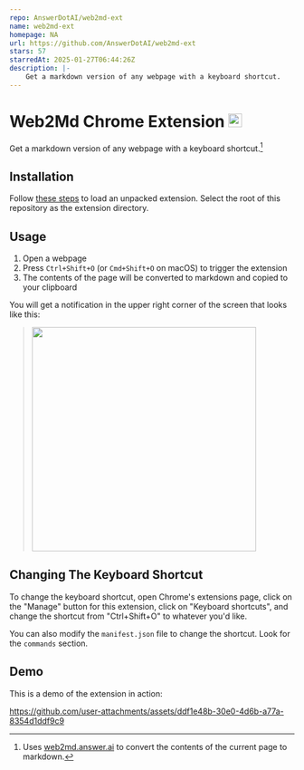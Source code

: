```yaml
---
repo: AnswerDotAI/web2md-ext
name: web2md-ext
homepage: NA
url: https://github.com/AnswerDotAI/web2md-ext
stars: 57
starredAt: 2025-01-27T06:44:26Z
description: |-
    Get a markdown version of any webpage with a keyboard shortcut.
---
```


<H1>Web2Md Chrome Extension <img src="icon.png" width="24" /></H1>

Get a markdown version of any webpage with a keyboard shortcut.[^1]

## Installation

Follow [these steps](https://developer.chrome.com/docs/extensions/get-started/tutorial/hello-world#load-unpacked) to load an unpacked extension.  Select the root of this repository as the extension directory.

## Usage

1. Open a webpage
2. Press `Ctrl+Shift+O` (or `Cmd+Shift+O` on macOS) to trigger the extension
3. The contents of the page will be converted to markdown and copied to your clipboard

You will get a notification in the upper right corner of the screen that looks like this:

> <img src="notification.png" width="396" />

## Changing The Keyboard Shortcut

To change the keyboard shortcut, open Chrome's extensions page, click on the "Manage" button for this extension, click on "Keyboard shortcuts", and change the shortcut from "Ctrl+Shift+O" to whatever you'd like.

You can also modify the `manifest.json` file to change the shortcut.  Look for the `commands` section.

## Demo

This is a demo of the extension in action:

https://github.com/user-attachments/assets/ddf1e48b-30e0-4d6b-a77a-8354d1ddf9c9

[^1]: Uses [web2md.answer.ai](https://web2md.answer.ai) to convert the contents of the current page to markdown.

